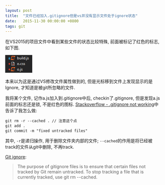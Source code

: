 ```yaml
---
layout: post
title:  "文件已经加入.gitignore但是vs并没有显示文件处于ignore状态"
date:   2015-11-30 00:00:00 +0800
tags: git
---
```


在VS2015的项目文件中看到某些文件的状态比较特殊, 前面被标记了红色的标志, 如下图.

![](/images/2015-11-30-gitignore.png)

本来以为这是通过VS修改文件属性做到的, 但是光标移到文件上发现显示的是Ignore, 才知道是被git所忽略的文件.

我将某个文件, 记作a.js加入到.gitignore中后, checkin了.gitignore, 但是发现a.js前面的标志还是锁, 不是红色的图标. [Stackoverflow - .gitignore not working](http://stackoverflow.com/questions/11451535/gitignore-not-working)中告诉了我怎么做:

```
git rm -r --cached . // 注意这个点
git add .
git commit -m "fixed untracked files"
```

其中, `-r`是递归操作, 用于删除文件夹内部的文件; `--cached`的作用是将已经被track的文件从git中删除, 不再track.

[Git ignore](https://git-scm.com/docs/gitignore):
> The purpose of gitignore files is to ensure that certain files not tracked by Git remain untracked.
> To stop tracking a file that is currently tracked, use git rm --cached.